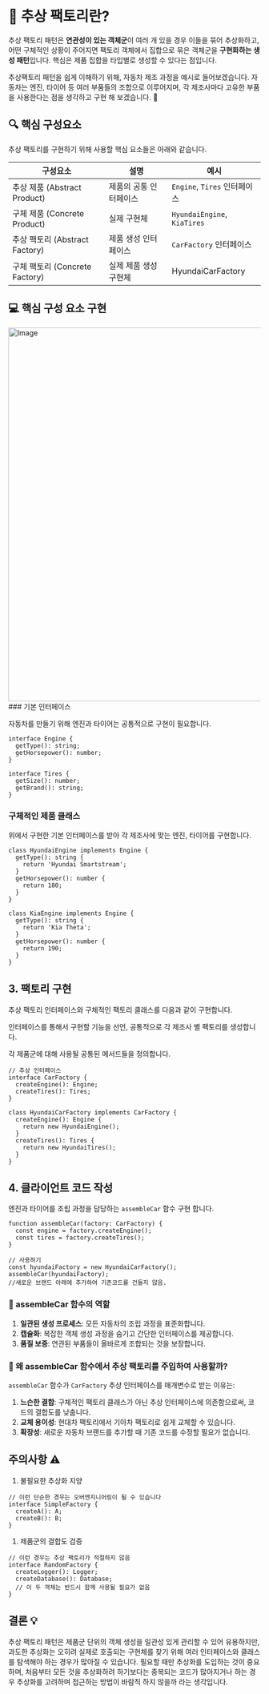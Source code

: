 # 🎯 추상 팩토리란?

추상 팩토리 패턴은 **연관성이 있는 객체군**이 여러 개 있을 경우 이들을 묶어 추상화하고, 어떤 구체적인 상황이 주어지면 팩토리 객체에서 집합으로 묶은 객체군을 **구현화하는 생성 패턴**입니다. 핵심은 제품 집합을 타입별로 생성할 수 있다는 점입니다.

추상팩토리 패턴을 쉽게 이해하기 위해, 자동차 제조 과정을 예시로 들어보겠습니다. 자동차는 엔진, 타이어 등 여러 부품들의 조합으로 이루어지며, 각 제조사마다 고유한 부품을 사용한다는 점을 생각하고 구현 해 보겠습니다. 🚗

## 🔍 핵심 구성요소

추상 팩토리를 구현하기 위해 사용할 핵심 요소들은 아래와 같습니다.

| 구성요소                       | 설명                   | 예시                         |
| ------------------------------ | ---------------------- | ---------------------------- |
| 추상 제품 (Abstract Product)   | 제품의 공통 인터페이스 | `Engine`, `Tires` 인터페이스 |
| 구체 제품 (Concrete Product)   | 실제 구현체            | `HyundaiEngine`, `KiaTires`  |
| 추상 팩토리 (Abstract Factory) | 제품 생성 인터페이스   | `CarFactory` 인터페이스      |
| 구체 팩토리 (Concrete Factory) | 실제 제품 생성 구현체  | HyundaiCarFactory            |

## 💻 핵심 구성 요소 구현

<img width="747" alt="Image" src="https://github.com/user-attachments/assets/38dac674-bbf6-44d1-a47d-6992e13be6e9" />
### 기본 인터페이스

자동차를 만들기 위해 엔진과 타이어는 공통적으로 구현이 필요합니다.

```tsx
interface Engine {
  getType(): string;
  getHorsepower(): number;
}

interface Tires {
  getSize(): number;
  getBrand(): string;
}
```

### 구체적인 제품 클래스

위에서 구현한 기본 인터페이스를 받아 각 제조사에 맞는 엔진, 타이어를 구현합니다.

```tsx
class HyundaiEngine implements Engine {
  getType(): string {
    return 'Hyundai Smartstream';
  }
  getHorsepower(): number {
    return 180;
  }
}

class KiaEngine implements Engine {
  getType(): string {
    return 'Kia Theta';
  }
  getHorsepower(): number {
    return 190;
  }
}
```

## 3. 팩토리 구현

추상 팩토리 인터페이스와 구체적인 팩토리 클래스를 다음과 같이 구현합니다.

인터페이스를 통해서 구현할 기능을 선언, 공통적으로 각 제조사 별 팩토리를 생성합니다.

각 제품군에 대해 사용될 공통된 메서드들을 정의합니다.

```tsx
// 추상 인터페이스
interface CarFactory {
  createEngine(): Engine;
  createTires(): Tires;
}

class HyundaiCarFactory implements CarFactory {
  createEngine(): Engine {
    return new HyundaiEngine();
  }
  createTires(): Tires {
    return new HyundaiTires();
  }
}
```

## 4. 클라이언트 코드 작성

엔진과 타이어를 조립 과정을 담당하는 `assembleCar` 함수 구현 합니다.

```tsx
function assembleCar(factory: CarFactory) {
  const engine = factory.createEngine();
  const tires = factory.createTires();
}

// 사용하기
const hyundaiFactory = new HyundaiCarFactory();
assembleCar(hyundaiFactory);
//새로운 브랜드 아래에 추가하여 기존코드를 건들지 않음.
```

### 🎯 assembleCar 함수의 역할

1. **일관된 생성 프로세스**: 모든 자동차의 조립 과정을 표준화합니다.
2. **캡슐화**: 복잡한 객체 생성 과정을 숨기고 간단한 인터페이스를 제공합니다.
3. **품질 보증**: 연관된 부품들이 올바르게 조합되는 것을 보장합니다.

### 🤔 왜 assembleCar 함수에서 추상 팩토리를 주입하여 사용할까?

`assembleCar` 함수가 `CarFactory` 추상 인터페이스를 매개변수로 받는 이유는:

1. **느슨한 결합**: 구체적인 팩토리 클래스가 아닌 추상 인터페이스에 의존함으로써, 코드의 결합도를 낮춥니다.
2. **교체 용이성**: 현대차 팩토리에서 기아차 팩토리로 쉽게 교체할 수 있습니다.
3. **확장성**: 새로운 자동차 브랜드를 추가할 때 기존 코드를 수정할 필요가 없습니다.

## 주의사항 ⚠️

1. 불필요한 추상화 지양

```tsx
// 이런 단순한 경우는 오버엔지니어링이 될 수 있습니다
interface SimpleFactory {
  createA(): A;
  createB(): B;
}
```

1. 제품군의 결합도 검증

```tsx
// 이런 경우는 추상 팩토리가 적절하지 않음
interface RandomFactory {
  createLogger(): Logger;
  createDatabase(): Database;
  // 이 두 객체는 반드시 함께 사용될 필요가 없음
}
```

## 결론 💡

추상 팩토리 패턴은 제품군 단위의 객체 생성을 일관성 있게 관리할 수 있어 유용하지만, 과도한 추상화는 오히려 실제로 호출되는 구현체를 찾기 위해 여러 인터페이스와 클래스를 탐색해야 하는 경우가 많아질 수 있습니다. 필요할 때만 추상화를 도입하는 것이 중요하며, 처음부터 모든 것을 추상화하려 하기보다는 중복되는 코드가 많아지거나 하는 경우 추상화를 고려하며 접근하는 방법이 바람직 하지 않을까 라는 생각입니다.
